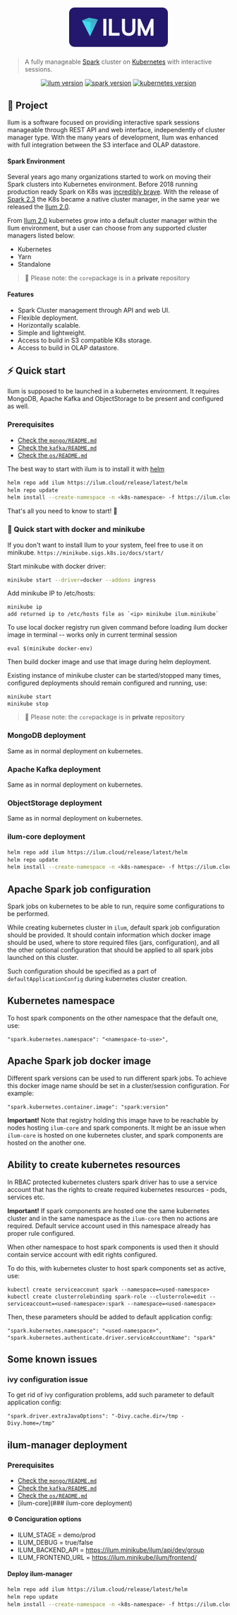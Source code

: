 <h1 align="center">
  <img src="logo.svg" width="224px"/><br/>
</h1>

> A fully manageable [Spark](https://github.com/apache/spark) cluster on [Kubernetes](https://github.com/kubernetes/kubernetes) with interactive sessions.

<p align="center">
<a href="https://github.com/ilum-cloud/ilum-core/releases/" target="_blank"><img src="https://img.shields.io/badge/version-3.1.2.6-blue?style=for-the-badge&logo=none" alt="ilum version" /></a>
<a href="https://spark.apache.org/releases/spark-release-3-1-2.html" target="_blank"><img src="https://img.shields.io/badge/Spark-3.1.2-red?style=for-the-badge&logo=apache-spark" alt="spark version" /></a>
<a href="https://github.com/kubernetes/kubernetes/releases/tag/v1.22.1" target="_blank"><img src="https://img.shields.io/badge/Kubernetes-1.22.1-blue?style=for-the-badge&logo=kubernetes" alt="kubernetes version" /></a>
</p>


## 📖 Project

Ilum is a software focused on providing interactive spark sessions manageable through REST API and web interface, independently of cluster manager type. With the many years of development, Ilum was enhanced with full integration between the S3 interface and OLAP datastore.

#### Spark Environment

Several years ago many organizations started to work on moving their Spark clusters into Kubernetes environment. Before 2018 running production ready Spark on K8s was [incredibly brave](https://github.com/apache-spark-on-k8s/spark).
With the release of [Spark 2.3](https://spark.apache.org/releases/spark-release-2-3-0.html) the K8s became a native cluster manager, in the same year we released the [Ilum 2.0](https://github.com/ilum-cloud/ilum-core/releases/tag/ilum-2.0.0).

From [Ilum 2.0](https://github.com/ilum-cloud/ilum-core/releases/tag/ilum-2.0.0) kubernetes grow into a default cluster manager within the Ilum environment, but a user can choose from any supported cluster managers listed below:

- Kubernetes
- Yarn
- Standalone

> 🔔 Please note: the `core`package is in a **private** repository

#### Features

- Spark Cluster management through API and web UI.
- Flexible deployment.
- Horizontally scalable.
- Simple and lightweight.
- Access to build in S3 compatible K8s storage.
- Access to build in OLAP datastore.

## ⚡️ Quick start

Ilum is supposed to be launched in a kubernetes environment.
It requires MongoDB, Apache Kafka and ObjectStorage to be present and configured as well.

### Prerequisites

- [Check the `mongo/README.md`](mongo/)
- [Check the `kafka/README.md`](kafka/)
- [Check the `os/README.md`](os/)

The best way to start with ilum is to install it with [helm](https://helm.sh/)

```bash
helm repo add ilum https://ilum.cloud/release/latest/helm
helm repo update
helm install --create-namespace -n <k8s-namespace> -f https://ilum.cloud/release/latest/ilum-config.yaml --set image=ilum:3.1.2.6 --set mongo.uri=<mongo uri> --set kafka.address=<kafka broker address> ilum/core
```

That's all you need to know to start! 🎉

### 🐳 Quick start with docker and minikube

If you don't want to install Ilum to your system, feel free to use it on minikube.
```https://minikube.sigs.k8s.io/docs/start/```

Start minikube with docker driver:

```bash
minikube start --driver=docker --addons ingress
```
Add minikube IP to /etc/hosts:
```
minikube ip
add returned ip to /etc/hosts file as `<ip> minikube ilum.minikube`
```
To use local docker registry run given command before loading ilum docker image in terminal -- works only in current 
terminal session
```shell
eval $(minikube docker-env)
```
Then build docker image and use that image during helm deployment.

Existing instance of minikube cluster can be started/stopped many times, 
configured deployments should remain configured and running, use:
```shell
minikube start
minikube stop
```

> 🔔 Please note: the `core`package is in **private** repository

### MongoDB deployment

Same as in normal deployment on kubernetes.

### Apache Kafka deployment

Same as in normal deployment on kubernetes.

### ObjectStorage deployment

Same as in normal deployment on kubernetes.

### ilum-core deployment

```bash
helm repo add ilum https://ilum.cloud/release/latest/helm
helm repo update
helm install --create-namespace -n <k8s-namespace> -f https://ilum.cloud/release/latest/values-minikube.yaml --set image=ilum:3.1.2.6 --set mongo.uri=<mongo uri> --set kafka.address=<kafka broker address> ilum/core
```

## Apache Spark job configuration

Spark jobs on kubernetes to be able to run, require some configurations to be performed.

While creating kubernetes cluster in `ilum`, default spark job configuration should be provided. It should contain
information which docker image should be used, where to store required files (jars, configuration), and all the other 
optional configuration that should be applied to all spark jobs launched on this cluster.

Such configuration should be specified as a part of `defaultApplicationConfig` during kubernetes cluster creation.

## Kubernetes namespace

To host spark components on the other namespace that the default one, use:
```shell
"spark.kubernetes.namespace": "<namespace-to-use>",
```

## Apache Spark job docker image

Different spark versions can be used to run different spark jobs. To achieve this docker image name should be set in 
a cluster/session configuration. For example:
```shell
"spark.kubernetes.container.image": "spark:version"
```

**Important!** Note that registry holding this image have to be reachable by nodes hosting `ilum-core` and 
spark components. It might be an issue when `ilum-core` is hosted on one kubernetes cluster, and spark components
are hosted on the another one.

## Ability to create kubernetes resources

In RBAC protected kubernetes clusters spark driver has to use a service account that has the rights to create required
kubernetes resources - pods, services etc.

**Important!** If spark components are hosted one the same kubernetes cluster and in the same namespace as the 
`ilum-core` then no actions are required. Default service account used in this namespace already has proper 
rule configured.

When other namespace to host spark components is used then it should contain service account with edit rights 
configured.

To do this, with kubernetes cluster to host spark components set as active, use:
```shell
kubectl create serviceaccount spark --namespace=<used-namespace>
kubectl create clusterrolebinding spark-role --clusterrole=edit --serviceaccount=<used-namespace>:spark --namespace=<used-namespace>
```

Then, these parameters should be added to default application config:
```shell
"spark.kubernetes.namespace": "<used-namespace>",
"spark.kubernetes.authenticate.driver.serviceAccountName": "spark"
```

## Some known issues

### ivy configuration issue

To get rid of ivy configuration problems, add such parameter to default application config:
```shell
"spark.driver.extraJavaOptions": "-Divy.cache.dir=/tmp -Divy.home=/tmp"
```

## ilum-manager deployment

### Prerequisites

- [Check the `mongo/README.md`](mongo/)
- [Check the `kafka/README.md`](kafka/)
- [Check the `os/README.md`](os/)
- [ilum-core](### ilum-core deployment)

#### ⚙️ Conciguration options

- ILUM_STAGE = demo/prod
- ILUM_DEBUG = true/false
- ILUM_BACKEND_API = https://ilum.minikube/ilum/api/dev/group
- ILUM_FRONTEND_URL = https://ilum.minikube/ilum/frontend/

#### Deploy ilum-manager

```bash
helm repo add ilum https://ilum.cloud/release/latest/helm
helm repo update
helm install --create-namespace -n <k8s-namespace> -f https://ilum.cloud/release/latest/values-minikube.yaml --set image=ilum-manager:3.1.2.6 --set mongo.uri=<mongo uri> --set kafka.address=<kafka broker address> ilum/manager
```

